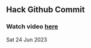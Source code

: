 
 ## Hack Github Commit 
 ### Watch video <a href="https://www.youtube.com">here</a> 
 Sat 24 Jun 2023 
